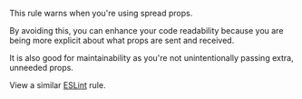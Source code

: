 This rule warns when you're using spread props.

By avoiding this, you can enhance your code readability because you are being more explicit about what props are sent and received. 

It is also good for maintainability as you're not unintentionally passing extra, unneeded props.

View a similar [ESLint](https://github.com/jsx-eslint/eslint-plugin-react/blob/master/docs/rules/jsx-props-no-spreading.md) rule.